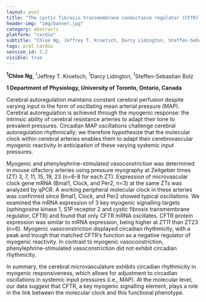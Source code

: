 ```yaml
---
layout: post
title: "The cystic fibrosis transmembrane conductance regulator (CFTR) as a potential link between the molecular clock and myogenic responsiveness in cerebral arteries"
header-img: "img/banner.jpg"
category: abstracts
platform: "cardio"
subtitle: "Chloe Ng, Jeffrey T. Kroetsch, Darcy Lidington, Steffen-Sebastian Bolz"
tags: oral cardio
session_id: 2.2
visible: true
---
```

**<sup>1</sup>Chloe Ng**, <sup>1</sup>Jeffrey T. Kroetsch, <sup>1</sup>Darcy Lidington, <sup>1</sup>Steffen-Sebastian Bolz

__1 Department of Physiology, University of Toronto, Ontario, Canada__

Cerebral autoregulation maintains constant cerebral perfusion despite varying input in the form of oscillating mean arterial pressure (MAP). Cerebral autoregulation is achieved through the myogenic response: the intrinsic ability of cerebral resistance arteries to adapt their tone to prevalent pressures. Circadian MAP oscillations challenge cerebral autoregulation rhythmically; we therefore hypothesize that the molecular clock within cerebral arteries enables them to adapt their cerebrovascular myogenic reactivity in anticipation of these varying systemic input pressures.

Myogenic and phenylephrine-stimulated vasoconstriction was determined in mouse olfactory arteries using pressure myography at Zeitgeber times (ZT) 3, 7, 11, 15, 19, 23 (n=6-8 for each ZT). Expression of microvascular clock gene mRNA (Bmal1, Clock, and Per2, n=3) at the same ZTs was analyzed by qPCR. A working peripheral molecular clock in these arteries was confirmed since Bmal1, Clock, and Per2 showed typical oscillations. We examined the mRNA expression of 3 key myogenic signalling targets (sphingosine kinase 1, S1P receptor 2 and cystic fibrosis transmembrane regulator, CFTR) and found that only CFTR mRNA oscillates. CFTR protein expression was similar to mRNA expression, being higher at ZT11 than ZT23 (n=6). Myogenic vasoconstriction displayed circadian rhythmicity, with a peak and trough that matched CFTR’s function as a negative regulator of myogenic reactivity. In contrast to myogenic vasoconstriction, phenylephrine-stimulated vasoconstriction did not exhibit circadian rhythmicity. 

In summary, the cerebral microvasculature exhibits circadian rhythmicity in myogenic responsiveness, which allows for adjustment to circadian oscillations in systemic input pressures (i.e., MAP). At the molecular level, our data suggest that CFTR, a key myogenic signalling element, plays a role in the link between the molecular clock and this functional phenotype. 
